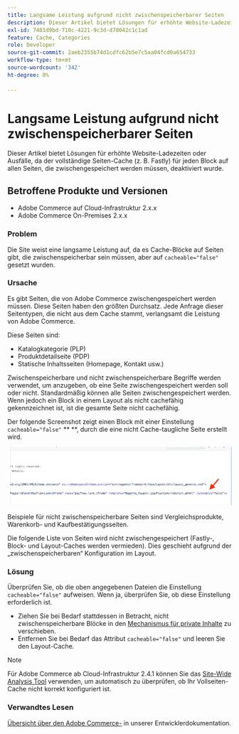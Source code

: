 ```yaml
---
title: Langsame Leistung aufgrund nicht zwischenspeicherbarer Seiten
description: Dieser Artikel bietet Lösungen für erhöhte Website-Ladezeiten oder Ausfälle, da der vollständige Seiten-Cache (z. B. Fastly) für jeden Block auf allen Seiten, die zwischengespeichert werden müssen, deaktiviert wurde.
exl-id: 7401d9bd-710c-4221-9c3d-d78042c1c1ad
feature: Cache, Categories
role: Developer
source-git-commit: 2aeb2355b74d1cdfc62b5e7c5aa04fcd0a654733
workflow-type: tm+mt
source-wordcount: '342'
ht-degree: 0%

---
```


# Langsame Leistung aufgrund nicht zwischenspeicherbarer Seiten

Dieser Artikel bietet Lösungen für erhöhte Website-Ladezeiten oder Ausfälle, da der vollständige Seiten-Cache (z. B. Fastly) für jeden Block auf allen Seiten, die zwischengespeichert werden müssen, deaktiviert wurde.

## Betroffene Produkte und Versionen

* Adobe Commerce auf Cloud-Infrastruktur 2.x.x
* Adobe Commerce On-Premises 2.x.x

### Problem

Die Site weist eine langsame Leistung auf, da es Cache-Blöcke auf Seiten gibt, die zwischenspeicherbar sein müssen, aber auf `cacheable="false"` gesetzt wurden.

### Ursache

Es gibt Seiten, die von Adobe Commerce zwischengespeichert werden müssen. Diese Seiten haben den größten Durchsatz. Jede Anfrage dieser Seitentypen, die nicht aus dem Cache stammt, verlangsamt die Leistung von Adobe Commerce.

Diese Seiten sind:

* Katalogkategorie (PLP)
* Produktdetailseite (PDP)
* Statische Inhaltsseiten (Homepage, Kontakt usw.)

Zwischenspeicherbare und nicht zwischenspeicherbare Begriffe werden verwendet, um anzugeben, ob eine Seite zwischengespeichert werden soll oder nicht. Standardmäßig können alle Seiten zwischengespeichert werden. Wenn jedoch ein Block in einem Layout als nicht cachefähig gekennzeichnet ist, ist die gesamte Seite nicht cachefähig.

Der folgende Screenshot zeigt einen Block mit einer Einstellung `cacheable="false"` **&#x200B; **, durch die eine nicht Cache-taugliche Seite erstellt wird.

![non_cacheable_kb.png](assets/non_cacheable_kb.png)

Beispiele für nicht zwischenspeicherbare Seiten sind Vergleichsprodukte, Warenkorb- und Kaufbestätigungsseiten.

Die folgende Liste von Seiten wird nicht zwischengespeichert (Fastly-, Block- und Layout-Caches werden vermieden). Dies geschieht aufgrund der „zwischenspeicherbaren“ Konfiguration im Layout.

### Lösung

Überprüfen Sie, ob die oben angegebenen Dateien die Einstellung `cacheable="false"` aufweisen. Wenn ja, überprüfen Sie, ob diese Einstellung erforderlich ist.

* Ziehen Sie bei Bedarf stattdessen in Betracht, nicht zwischenspeicherbare Blöcke in den [Mechanismus für private Inhalte](https://developer.adobe.com/commerce/php/development/cache/page/private-content/) zu verschieben.
* Entfernen Sie bei Bedarf das Attribut `cacheable="false"` und leeren Sie den Layout-Cache.

>[!NOTE]
>
>Für Adobe Commerce ab Cloud-Infrastruktur 2.4.1 können Sie das [Site-Wide Analysis Tool](https://experienceleague.adobe.com/en/docs/commerce-operations/tools/site-wide-analysis-tool/access) verwenden, um automatisch zu überprüfen, ob Ihr Vollseiten-Cache nicht korrekt konfiguriert ist.

### Verwandtes Lesen

[Übersicht über den Adobe Commerce-](https://developer.adobe.com/commerce/frontend-core/guide/caching/) in unserer Entwicklerdokumentation.
